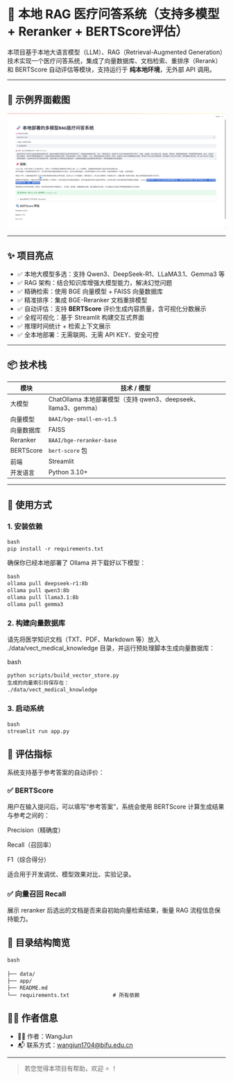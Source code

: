 # 🧠 本地 RAG 医疗问答系统（支持多模型 + Reranker + BERTScore评估）

本项目基于本地大语言模型（LLM）、RAG（Retrieval-Augmented Generation）技术实现一个医疗问答系统，集成了向量数据库、文档检索、重排序（Rerank）和 BERTScore 自动评估等模块，支持运行于 **纯本地环境**，无外部 API 调用。

---

## 📌 示例界面截图

<img alt="img_1.png" src="img_1.png"/>

---

## ✨ 项目亮点

- ✅ 本地大模型多选：支持 Qwen3、DeepSeek-R1、LLaMA3.1、Gemma3 等
- ✅ RAG 架构：结合知识库增强大模型能力，解决幻觉问题
- ✅ 精确检索：使用 BGE 向量模型 + FAISS 向量数据库
- ✅ 精准排序：集成 BGE-Reranker 文档重排模型
- ✅ 自动评估：支持 **BERTScore** 评价生成内容质量，含可视化分数展示
- ✅ 全程可视化：基于 Streamlit 构建交互式界面
- ✅ 推理时间统计 + 检索上下文展示
- ✅ 全本地部署：无需联网、无需 API KEY、安全可控

---

## 📦 技术栈

| 模块 | 技术 / 模型 |
|------|--------------|
| 大模型 | ChatOllama 本地部署模型（支持 qwen3、deepseek、llama3、gemma） |
| 向量模型 | `BAAI/bge-small-en-v1.5` |
| 向量数据库 | FAISS |
| Reranker | `BAAI/bge-reranker-base` |
| BERTScore | `bert-score` 包 |
| 前端 | Streamlit |
| 开发语言 | Python 3.10+ |

---

## 🚀 使用方式

### 1. 安装依赖

```
bash
pip install -r requirements.txt
```

确保你已经本地部署了 Ollama 并下载好以下模型：

```
bash
ollama pull deepseek-r1:8b
ollama pull qwen3:8b
ollama pull llama3.1:8b
ollama pull gemma3
```

### 2. 构建向量数据库
请先将医学知识文档（TXT、PDF、Markdown 等）放入 ./data/vect_medical_knowledge 目录，并运行预处理脚本生成向量数据库：

bash
```
python scripts/build_vector_store.py
生成的向量索引将保存在：
./data/vect_medical_knowledge
```

### 3. 启动系统
```
bash
streamlit run app.py
```

## 🧪 评估指标
系统支持基于参考答案的自动评价：

### ✅ BERTScore
用户在输入提问后，可以填写“参考答案”，系统会使用 BERTScore 计算生成结果与参考之间的：

Precision（精确度）

Recall（召回率）

F1（综合得分）

适合用于开发调优、模型效果对比、实验记录。

### ✅ 向量召回 Recall
展示 reranker 后选出的文档是否来自初始向量检索结果，衡量 RAG 流程信息保持能力。

## 📂 目录结构简览
```
bash

├── data/
├── app/
├── README.md
└── requirements.txt              # 所有依赖
```

## 🧑‍💻 作者信息

- 👨‍🎓 作者：WangJun
- 📬 联系方式：wangjun1704@bjfu.edu.cn

---

> 若您觉得本项目有帮助，欢迎 ⭐ ！

